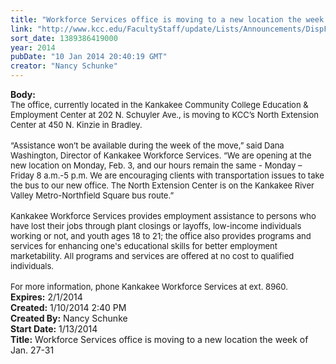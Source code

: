 ```yaml
---
title: "Workforce Services office is moving to a new location the week of Jan. 27-31"
link: "http://www.kcc.edu/FacultyStaff/update/Lists/Announcements/DispForm.aspx?ID=1393"
sort_date: 1389386419000
year: 2014
pubDate: "10 Jan 2014 20:40:19 GMT"
creator: "Nancy Schunke"
---
```


<div><b>Body:</b> <div class="ExternalClass72D55DA067C248268EA17674A3D28F8D">
<div><font size="2">The office, currently located in the Kankakee Community College Education &amp; Employment Center at 202 N. Schuyler Ave., is moving to KCC’s North Extension Center at 450 N. Kinzie in Bradley. </font></div>
<div><font size="2"></font> </div>
<div><font size="2">“Assistance won’t be available during the week of the move,” said Dana Washington, Director of Kankakee Workforce Services. “We are opening at the new location on Monday, Feb. 3, and our hours remain the same - Monday – Friday 8 a.m.-5 p.m. We are encouraging clients with transportation issues to take the bus to our new office. The North Extension Center is on the Kankakee River Valley Metro-Northfield Square bus route.” </font></div>
<div><font size="2"></font> </div>
<div><font size="2">Kankakee Workforce Services provides employment assistance to persons who have lost their jobs through plant closings or layoffs, low-income individuals working or not, and youth ages 18 to 21; the office also provides programs and services for enhancing one's educational skills for better employment marketability. All programs and services are offered at no cost to qualified individuals. </font></div>
<div><font size="2"></font> </div>
<div><font size="2">For more information, phone Kankakee Workforce Services at ext. 8960.</font></div></div></div>
<div><b>Expires:</b> 2/1/2014</div>
<div><b>Created:</b> 1/10/2014 2:40 PM</div>
<div><b>Created By:</b> Nancy Schunke</div>
<div><b>Start Date:</b> 1/13/2014</div>
<div><b>Title:</b> Workforce Services office is moving to a new location the week of Jan. 27-31</div>
